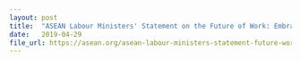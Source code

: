 ```yaml
---
layout: post
title:  "ASEAN Labour Ministers' Statement on the Future of Work: Embracing Technology for Inclusive and Sustainable Growth"
date:   2019-04-29
file_url: https://asean.org/asean-labour-ministers-statement-future-work-embracing-technology-inclusive-sustainable-growth/
---
```

